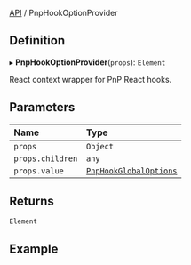 [API](API/index.md) / PnpHookOptionProvider

## Definition

▸ **PnpHookOptionProvider**(`props`): `Element`

React context wrapper for PnP React hooks.

## Parameters

| Name | Type |
| :------ | :------ |
| `props` | `Object` |
| `props.children` | `any` |
| `props.value` | [`PnpHookGlobalOptions`](types_options.PnpHookGlobalOptions.md) |

## Returns

`Element`

## Example


